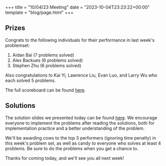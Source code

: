 +++
title = "10/04/23 Meeting"
date = "2023-10-04T23:23:22+00:00"
template = "blog/page.html"
+++

## Prizes

Congrats to the following individuals for their performance in last week's problemset:
1. Aidan Bai (7 problems solved)
2. Alex Backues (6 problems solved)
3. Stephen Zhu (6 problems solved)

Also congratulations to Kai Yi, Lawrence Liu, Evan Luo, and Larry Wu who each solved 5 problems.

The full scoreboard can be found [here](https://codeforces.com/group/56LvjuJGwY/contest/475643/standings/groupmates/true).

## Solutions

The solution slides we presented today can be found [here](https://docs.google.com/presentation/d/1Dl17YXGrbv-lJKZknKSW0VcVOMHHrAmwB2ZazhRBmwI/edit?usp=sharing).
We encourage everyone to implement the problems after reading the solutions, both for implementation practice and a better understanding of the problem.

We'll be awarding cows to the top 3 performers (ignoring time penalty) in this week's problem set, as well as candy to everyone who solves at least 4 problems. Be sure to do the problems when you get a chance to.

Thanks for coming today, and we'll see you all next week!
